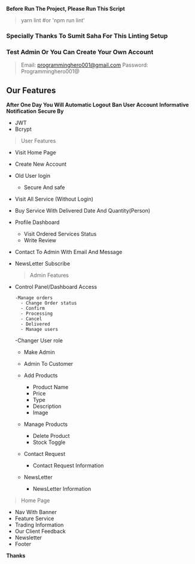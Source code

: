 **Before Run The Project, Please Run This Script**

> yarn lint #or 'npm run lint'

### Specially Thanks To **Sumit Saha** For This Linting Setup

### Test Admin Or You Can Create Your Own Account

> Email: programminghero001@gmail.com Password: Programminghero001@

## Our Features

**After One Day You Will Automatic Logout**
**Ban User Account**
**Informative Notification**
**Secure By**

- JWT
- Bcrypt

> User Features

- Visit Home Page
- Create New Account
- Old User login
  - Secure And safe
- Visit All Service (Without Login)
- Buy Service With Delivered Date And Quantity(Person)
- Profile Dashboard
  - Visit Ordered Services Status
  - Write Review
- Contact To Admin With Email And Message
- NewsLetter Subscribe

  > Admin Features

- Control Panel/Dashboard Access

      -Manage orders
        - Change Order status
        - Confirm
        - Processing
        - Cancel
        - Delivered
        - Manage users

  -Changer User role

  - Make Admin
  - Admin To Customer

  - Add Products
    - Product Name
    - Price
    - Type
    - Description
    - Image
  - Manage Products
    - Delete Product
    - Stock Toggle
  - Contact Request
    - Contact Request Information
  - NewsLetter
    - NewsLetter Information

> Home Page

- Nav With Banner
- Feature Service
- Trading Information
- Our Client Feedback
- Newsletter
- Footer

**Thanks**

